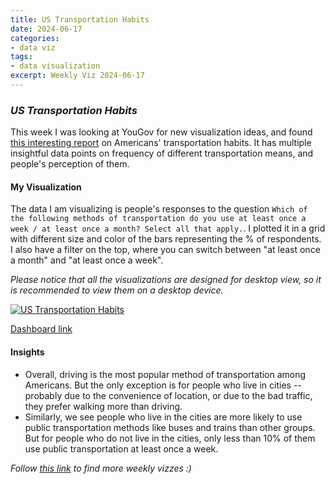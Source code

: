 ```yaml
---
title: US Transportation Habits
date: 2024-06-17
categories:
- data viz
tags:
- data visualization
excerpt: Weekly Viz 2024-06-17
---
```


### *US Transportation Habits*

This week I was looking at YouGov for new visualization ideas, and found [this interesting report](https://today.yougov.com/travel/articles/48782-how-americans-feel-about-walking-driving-and-other-transit) on Americans' transportation habits. It has multiple insightful data points on frequency of different transportation means, and people's perception of them.  

#### My Visualization

The data I am visualizing is people's responses to the question `Which of the following methods of transportation do you use at least once a week / at least once a month? Select all that apply.`. I plotted it in a grid with different size and color of the bars representing the % of respondents. I also have a filter on the top, where you can switch between "at least once a month" and "at least once a week".  

*Please notice that all the visualizations are designed for desktop view, so it is recommended to view them on a desktop device.*  

<div class='tableauPlaceholder' id='viz1718684403686' style='position: relative'>
  <noscript><a href='#'>
    <img alt='US Transportation Habits ' src='https:&#47;&#47;public.tableau.com&#47;static&#47;images&#47;20&#47;20240617USTransportationHabits&#47;USTransportationHabits&#47;1_rss.png' style='border: none' />
  </a></noscript>
  <object class='tableauViz'  style='display:none;'>
    <param name='host_url' value='https%3A%2F%2Fpublic.tableau.com%2F' />
    <param name='embed_code_version' value='3' />
    <param name='site_root' value='' />
    <param name='name' value='20240617USTransportationHabits&#47;USTransportationHabits' />
    <param name='tabs' value='no' />
    <param name='toolbar' value='yes' />
    <param name='static_image' value='https:&#47;&#47;public.tableau.com&#47;static&#47;images&#47;20&#47;20240617USTransportationHabits&#47;USTransportationHabits&#47;1.png' />
    <param name='animate_transition' value='yes' />
    <param name='display_static_image' value='yes' />
    <param name='display_spinner' value='yes' />
    <param name='display_overlay' value='yes' />
    <param name='display_count' value='yes' />
    <param name='language' value='en-US' />
    <param name='filter' value='publish=yes' />
  </object></div>         
  <script type='text/javascript'>        
    var divElement = document.getElementById('viz1718684403686');         
    var vizElement = divElement.getElementsByTagName('object')[0];      
    if ( divElement.offsetWidth > 800 ) { vizElement.style.width='800px';vizElement.style.height='627px';} else if ( divElement.offsetWidth > 500 ) { vizElement.style.width='800px';vizElement.style.height='627px';} else { vizElement.style.width='100%';vizElement.style.height='727px';}        
    var scriptElement = document.createElement('script');            
    scriptElement.src = 'https://public.tableau.com/javascripts/api/viz_v1.js';       
    vizElement.parentNode.insertBefore(scriptElement, vizElement);     
  </script>

[Dashboard link](https://public.tableau.com/views/20240617USTransportationHabits/USTransportationHabits?:language=en-US&publish=yes&:sid=&:display_count=n&:origin=viz_share_link)
  
#### Insights
* Overall, driving is the most popular method of transportation among Americans. But the only exception is for people who live in cities -- probably due to the convenience of location, or due to the bad traffic, they prefer walking more than driving.  
* Similarly, we see people who live in the cities are more likely to use public transportation methods like buses and trains than other groups. But for people who do not live in the cities, only less than 10% of them use public transportation at least once a week.  
  
*Follow [this link](https://yudong-94.github.io/personal-website/project/WeeklyViz2024/) to find more weekly vizzes :)*
